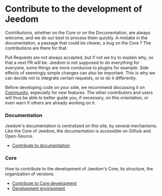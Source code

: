 # Contribute to the development of Jeedom

Contributions, whether on the Core or on the Documentation, are always welcome, and we do our best to process them quickly. A mistake in the documentation, a passage that could be clearer, a bug on the Core ? The contributions are there for that.

Pull Requests are not always accepted, but if not we try to explain why, so that a next PR will be. Jeedom is not supposed to do everything for everyone, some things are more conducive to plugins for example. Side effects of seemingly simple changes can also be important. This is why we can decide not to integrate certain requests, or to do it differently.

Before developing code on your side, we recommend discussing it on [Community](https://community.jeedom.com/), especially for new features. The other contributors and users will thus be able to better guide you, if necessary, on this orientation, or even warn if others are already working on it.

### Documentation

Jeedom's documentation is centralized on this site, by several mechanisms. Like the Core of Jeedom, the documentation is accessible on Github and Open-Source.

- [Contribute to documentation](/en_US/contribute/doc)

### Core

How to contribute to the development of Jeedom's Core, its structure, the organization of versions.

- [Contribute to Core development](/en_US/contribute/core)
- [Development environment](/en_US/contribute/dev_env)
